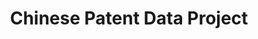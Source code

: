 ---
api_or_bulk_downloads: Bulk
authors: Wenlong He, Zi-lin He, Tony W. Tong, Yuchen Zhang
contributors: Wenlong He, Zi-lin He, Tony W. Tong, Yuchen Zhang
cost: None
description: In this project, patents from China's State Intellectual Property Office
  (SIPO) are matched to various types of companies. Matching SIPO patents to firms
  in the Annual Survey of Industrial Enterprises (ASIE) of China's National Bureau
  of Statistics.
last_edit: Mon, 19 Jun 2023 16:35:26 GMT
location: https://sites.google.com/site/sipopdb/cpdp-home
maintained_by: Zi-lin He, Z.L.He@uvt.nl; Tony W. Tong, tony.tong@colorado.edu; Yuchen
  Zhang, yzhang54@tulane.edu
open_access: 'TRUE'
record_creation_timestamp: 11/14/2020 17:20:46
record_superceded_by: sipo_matching
shortname: chinese_patent_data
tags:
- disambiguation
- China
- corporate structure
title: Chinese Patent Data Project
uuid: 2a0949bb-2f36-45a7-b4cf-109456cec21d
versioning: 'FALSE'
---